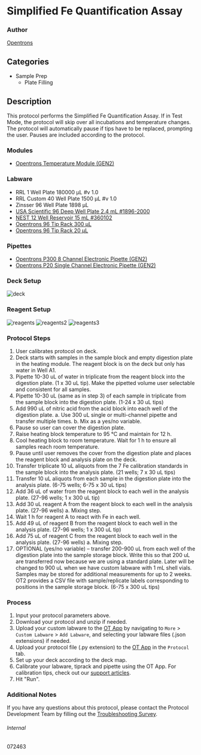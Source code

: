 # Simplified Fe Quantification Assay


### Author
[Opentrons](https://opentrons.com/)


## Categories
* Sample Prep
	* Plate Filling


## Description
This protocol performs the Simplified Fe Quantification Assay. If in Test Mode, the protocol will skip over all incubations and temperature changes. The protocol will automatically pause if tips have to be replaced, prompting the user. Pauses are included according to the protocol.


### Modules
* [Opentrons Temperature Module (GEN2)](https://shop.opentrons.com/temperature-module-gen2/)


### Labware
* RRL 1 Well Plate 180000 µL #v 1.0
* RRL Custom 40 Well Plate 1500 µL #v 1.0
* Zinsser 96 Well Plate 1898 µL
* [USA Scientific 96 Deep Well Plate 2.4 mL #1896-2000](https://www.usascientific.com/2ml-deep96-well-plateone-bulk.aspx)
* [NEST 12 Well Reservoir 15 mL #360102](http://www.cell-nest.com/page94?_l=en&product_id=102)
* [Opentrons 96 Tip Rack 300 µL](https://shop.opentrons.com/collections/opentrons-tips/products/opentrons-300ul-tips)
* [Opentrons 96 Tip Rack 20 µL](https://shop.opentrons.com/collections/opentrons-tips/products/opentrons-10ul-tips)


### Pipettes
* [Opentrons P300 8 Channel Electronic Pipette (GEN2)](https://shop.opentrons.com/8-channel-electronic-pipette/)
* [Opentrons P20 Single Channel Electronic Pipette (GEN2)](https://shop.opentrons.com/single-channel-electronic-pipette-p20/)


### Deck Setup
![deck](https://opentrons-protocol-library-website.s3.amazonaws.com/custom-README-images/072463/Screen+Shot+2022-12-14+at+8.32.53+AM.png)


### Reagent Setup
![reagents](https://opentrons-protocol-library-website.s3.amazonaws.com/custom-README-images/072463/Screen+Shot+2022-12-13+at+12.50.20+PM.png)
![reagents2](https://opentrons-protocol-library-website.s3.amazonaws.com/custom-README-images/072463/Screen+Shot+2022-12-13+at+12.50.41+PM.png)
![reagents3](https://opentrons-protocol-library-website.s3.amazonaws.com/custom-README-images/072463/Screen+Shot+2022-12-13+at+12.50.51+PM.png)


### Protocol Steps
1. User calibrates protocol on deck.
2. Deck starts with samples in the sample block and empty digestion plate in the heating module. The reagent
block is on the deck but only has water in Well A1.
3. Pipette 10-30 uL of water in triplicate from the reagent block into the digestion plate. (1 x 30 uL tip). Make the
pipetted volume user selectable and consistent for all samples.
4. Pipette 10-30 uL (same as in step 3) of each sample in triplicate from the sample block into the digestion plate.
(1-24 x 30 uL tips)
5. Add 990 uL of nitric acid from the acid block into each well of the digestion plate.
a. Use 300 uL single or multi-channel pipette and transfer multiple times.
b. Mix as a yes/no variable.
6. Pause so user can cover the digestion plate.
7. Raise heating block temperature to 95 °C and maintain for 12 h.
8. Cool heating block to room temperature. Wait for 1 h to ensure all samples reach room temperature.
9. Pause until user removes the cover from the digestion plate and places the reagent block and analysis plate on
the deck.
10. Transfer triplicate 10 uL aliquots from the 7 Fe calibration standards in the sample block into the analysis plate.
(21 wells; 7 x 30 uL tips)
11. Transfer 10 uL aliquots from each sample in the digestion plate into the analysis plate. (6-75 wells; 6-75 x 30 uL tips)
12. Add 36 uL of water from the reagent block to each well in the analysis plate. (27-96 wells; 1 x 300 uL tip)
13. Add 30 uL reagent A from the reagent block to each well in the analysis plate. (27-96 wells)
a. Mixing step.
14. Wait 1 h for reagent A to react with Fe in each well.
15. Add 49 uL of reagent B from the reagent block to each well in the analysis plate. (27-96 wells; 1 x 300 uL tip)
16. Add 75 uL of reagent C from the reagent block to each well in the analysis plate. (27-96 wells)
a. Mixing step.
17. OPTIONAL (yes/no variable) – transfer 200-900 uL from each well of the digestion plate into the sample storage
block. Write this so that 200 uL are transferred now because we are using a standard plate. Later will be
changed to 900 uL when we have custom labware with 1 mL shell vials. Samples may be stored for additional
measurements for up to 2 weeks. OT2 provides a CSV file with sample/replicate labels corresponding to
positions in the sample storage block. (6-75 x 300 uL tips)


### Process
1. Input your protocol parameters above.
2. Download your protocol and unzip if needed.
3. Upload your custom labware to the [OT App](https://opentrons.com/ot-app) by navigating to `More` > `Custom Labware` > `Add Labware`, and selecting your labware files (.json extensions) if needed.
4. Upload your protocol file (.py extension) to the [OT App](https://opentrons.com/ot-app) in the `Protocol` tab.
5. Set up your deck according to the deck map.
6. Calibrate your labware, tiprack and pipette using the OT App. For calibration tips, check out our [support articles](https://support.opentrons.com/en/collections/1559720-guide-for-getting-started-with-the-ot-2).
7. Hit "Run".


### Additional Notes
If you have any questions about this protocol, please contact the Protocol Development Team by filling out the [Troubleshooting Survey](https://protocol-troubleshooting.paperform.co/).


###### Internal
072463
